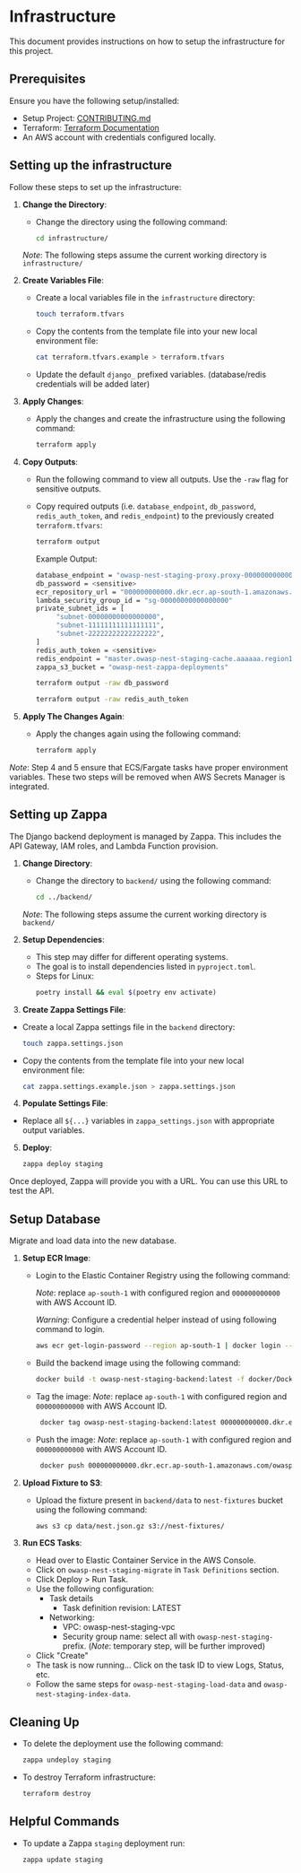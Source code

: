 # Infrastructure

This document provides instructions on how to setup the infrastructure for this project.

## Prerequisites
Ensure you have the following setup/installed:

- Setup Project: [CONTRIBUTING.md](https://github.com/OWASP/Nest/blob/main/CONTRIBUTING.md)
- Terraform: [Terraform Documentation](https://developer.hashicorp.com/terraform/docs)
- An AWS account with credentials configured locally.

## Setting up the infrastructure
Follow these steps to set up the infrastructure:

1. **Change the Directory**:

   - Change the directory using the following command:

     ```bash
     cd infrastructure/
     ```
    *Note*: The following steps assume the current working directory is `infrastructure/`

2. **Create Variables File**:

   - Create a local variables file in the `infrastructure` directory:

     ```bash
     touch terraform.tfvars
     ```

   - Copy the contents from the template file into your new local environment file:

     ```bash
     cat terraform.tfvars.example > terraform.tfvars
     ```
   - Update the default `django_` prefixed variables. (database/redis credentials will be added later)

3. **Apply Changes**:

   - Apply the changes and create the infrastructure using the following command:

     ```bash
     terraform apply
     ```

4. **Copy Outputs**:

   - Run the following command to view all outputs. Use the `-raw` flag for sensitive outputs.
   - Copy required outputs (i.e. `database_endpoint`, `db_password`, `redis_auth_token`, and `redis_endpoint`)
     to the previously created `terraform.tfvars`:

     ```bash
     terraform output
     ```
     Example Output:
     ```bash
     database_endpoint = "owasp-nest-staging-proxy.proxy-000000000000.ap-south-1.rds.amazonaws.com"
     db_password = <sensitive>
     ecr_repository_url = "000000000000.dkr.ecr.ap-south-1.amazonaws.com/owasp-nest-staging-backend"
     lambda_security_group_id = "sg-00000000000000000"
     private_subnet_ids = [
          "subnet-00000000000000000",
          "subnet-11111111111111111",
          "subnet-22222222222222222",
     ]
     redis_auth_token = <sensitive>
     redis_endpoint = "master.owasp-nest-staging-cache.aaaaaa.region1.cache.amazonaws.com"
     zappa_s3_bucket = "owasp-nest-zappa-deployments"
     ```
     ```bash
     terraform output -raw db_password
     ```
     ```bash
     terraform output -raw redis_auth_token
     ```

5. **Apply The Changes Again**:

   - Apply the changes again using the following command:

     ```bash
     terraform apply
     ```
*Note*: Step 4 and 5 ensure that ECS/Fargate tasks have proper environment variables.
These two steps will be removed when AWS Secrets Manager is integrated.

## Setting up Zappa

The Django backend deployment is managed by Zappa. This includes the API Gateway, IAM roles, and Lambda Function provision.

1. **Change Directory**:

   - Change the directory to `backend/` using the following command:

     ```bash
     cd ../backend/
     ```
    *Note*: The following steps assume the current working directory is `backend/`

2. **Setup Dependencies**:

   - This step may differ for different operating systems.
   - The goal is to install dependencies listed in `pyproject.toml`.
   - Steps for Linux:
     ```bash
     poetry install && eval $(poetry env activate)
     ```

3.  **Create Zappa Settings File**:

   - Create a local Zappa settings file in the `backend` directory:

     ```bash
     touch zappa.settings.json
     ```

   - Copy the contents from the template file into your new local environment file:

     ```bash
     cat zappa.settings.example.json > zappa.settings.json
     ```

4.  **Populate Settings File**:

   - Replace all `${...}` variables in `zappa_settings.json` with appropriate output variables.


5.  **Deploy**:

    ```bash
    zappa deploy staging
    ```

Once deployed, Zappa will provide you with a URL. You can use this URL to test the API.

## Setup Database

Migrate and load data into the new database.

1. **Setup ECR Image**:
   - Login to the Elastic Container Registry using the following command:

     *Note*: replace `ap-south-1` with configured region and `000000000000` with AWS Account ID.

     *Warning*: Configure a credential helper instead of using following command to login.

     ```bash
     aws ecr get-login-password --region ap-south-1 | docker login --username AWS --password-stdin 000000000000.dkr.ecr.ap-south-1.amazonaws.com
     ```

   - Build the backend image using the following command:

     ```bash
     docker build -t owasp-nest-staging-backend:latest -f docker/Dockerfile .
     ```

   - Tag the image:
     *Note*: replace `ap-south-1` with configured region and `000000000000` with AWS Account ID.
     ```bash
      docker tag owasp-nest-staging-backend:latest 000000000000.dkr.ecr.ap-south-1.amazonaws.com/owasp-nest-staging-backend:latest
     ```

   - Push the image:
     *Note*: replace `ap-south-1` with configured region and `000000000000` with AWS Account ID.
     ```bash
      docker push 000000000000.dkr.ecr.ap-south-1.amazonaws.com/owasp-nest-staging-backend:latest
     ```

2. **Upload Fixture to S3**:
   - Upload the fixture present in `backend/data` to `nest-fixtures` bucket using the following command:

     ```bash
     aws s3 cp data/nest.json.gz s3://nest-fixtures/
     ```

3. **Run ECS Tasks**:
   - Head over to Elastic Container Service in the AWS Console.
   - Click on `owasp-nest-staging-migrate` in `Task Definitions` section.
   - Click Deploy > Run Task.
   - Use the following configuration:
      - Task details
         - Task definition revision: LATEST
      - Networking:
         - VPC: owasp-nest-staging-vpc
         - Security group name: select all with `owasp-nest-staging-` prefix.
            (*Note*: temporary step, will be further improved)
   - Click "Create"
   - The task is now running... Click on the task ID to view Logs, Status, etc.
   - Follow the same steps for `owasp-nest-staging-load-data` and `owasp-nest-staging-index-data`.

## Cleaning Up

- To delete the deployment use the following command:

  ```bash
  zappa undeploy staging
  ```

- To destroy Terraform infrastructure:

  ```bash
  terraform destroy
  ```

## Helpful Commands
- To update a Zappa `staging` deployment run:

  ```bash
  zappa update staging
  ```
